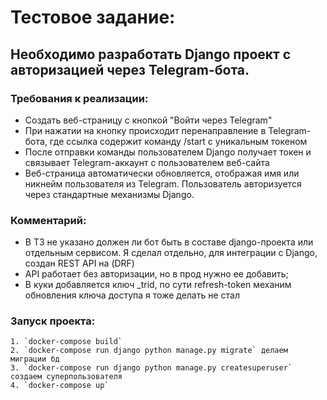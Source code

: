 # Тестовое задание:
## Необходимо разработать Django проект с авторизацией через Telegram-бота.
### Требования к реализации:
 - Создать веб-страницу с кнопкой "Войти через Telegram"
 - При нажатии на кнопку происходит перенаправление в Telegram-бота, где ссылка содержит команду /start с уникальным токеном
 - После отправки команды пользователем Django получает токен и связывает Telegram-аккаунт с пользователем веб-сайта
 - Веб-страница автоматически обновляется, отображая имя или никнейм пользователя из Telegram. Пользователь авторизуется через стандартные механизмы Django.

### Комментарий:
 - В ТЗ не указано должен ли бот быть в составе django-проекта или отдельным сервисом. Я сделал отдельно, для интеграции с Django, создан REST API на (DRF)
 - API работает без авторизации, но в прод нужно ее добавить;
 - В куки добавляется ключ _trid, по сути refresh-token механим обновления ключа доступа я тоже делать не стал

### Запуск проекта:
    1. `docker-compose build` 
    2. `docker-compose run django python manage.py migrate` делаем миграции бд
    3. `docker-compose run django python manage.py createsuperuser` создаем суперпользователя
    4. `docker-compose up`